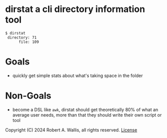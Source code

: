 # dirstat a cli directory information tool
```
$ dirstat
 directory: 71
      file: 109
```

# Goals
* quickly get simple stats about what's taking space in the folder

# Non-Goals
* become a DSL like `awk`, dirstat should get theoretically 80% of what an average user needs, more than that they should write their own script or tool


Copyright (C) 2024 Robert A. Wallis, all rights reserved. [License](./LICENSE)